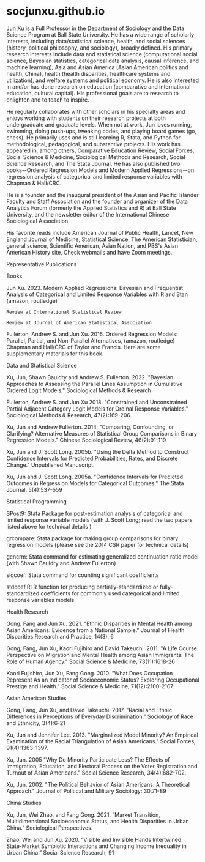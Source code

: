 # socjunxu.github.io
Jun Xu is a Full Professor  in the [Department of Sociology](https://www.bsu.edu/academics/collegesanddepartments/sociology) and the Data Science Program at Ball State University. He has a wide range of scholarly interests, including data/statistical science, health, and social sciences (history, political philosophy, and sociology), broadly defined. His primary research interests include data and statistical science (computational social science, Bayesian statistics, categorical data analysis, causal inference, and machine learning), Asia and Asian America (Asian American politics and health, China),  health (health disparities, healthcare systems and utilization), and welfare systems and political economy. He is also interested in and/or has done research on education (comparative and international education, cultural capital). His professional goals are to research to enlighten and to teach to inspire.

He regularly collaborates with other scholars in his specialty areas and enjoys working with students on their research projects at both undergraduate and graduate levels. When not at work, Jun loves running, swimming, doing push-ups, tweaking codes, and playing board games (go, chess). He primarily uses and is still learning R, Stata, and Python for methodological, pedagogical, and substantive projects. His work has appeared in, among others, Comparative Education Review, Social Forces, Social Science & Medicine, Sociological Methods and Research, Social Science Research, and The Stata Journal. He has also published two books--Ordered Regression Models and Modern Applied Regressions--on regression analysis of categorical and limited response variables with Chapman & Hall/CRC.

He is a founder and the inaugural president of the Asian and Pacific Islander Faculty and Staff Association and the founder and organizer of the Data Analytics Forum (formerly the Applied Statistics and R) at Ball State University, and the newsletter editor of the International Chinese Sociological Association.

His favorite reads include American Journal of Public Health, Lancet, New England Journal of Medicine, Statistical Science, The American Statistician, general science, Scientific American, Asian Nation, and PBS's Asian American History site,  Check webmails and have Zoom meetings.

Representative Publications

Books

Jun Xu. 2023. Modern Applied Regressions: Bayesian and Frequentist Analysis of Categorical and Limited Response Variables with R and Stan (amazon, routledge)

    Review at International Statistical Review

    Review at Journal of American Statistical Association

Fullerton, Andrew S. and Jun Xu. 2016. Ordered Regression Models: Parallel, Partial, and Non-Parallel Alternatives, (amazon, routledge) Chapman and Hall/CRC of Taylor and Francis. Here are some supplementary materials for this book.

Data and Statistical Science

Xu, Jun, Shawn Bauldry and Andrew S. Fullerton. 2022. "Bayesian Approaches to Assessing the Parallel Lines Assumption in Cumulative Ordered Logit Models," Sociological Methods & Research

Fullerton, Andrew S. and Jun Xu 2018. "Constrained and Unconstrained Partial Adjacent Category Logit Models for Ordinal Response Variables." Sociological Methods & Research, 47(2):169-206.

Xu, Jun and Andrew Fullerton. 2014. "Comparing, Confounding, or Clarifying? Alternative Measures of Statistical Group Comparisons in Binary Regression Models." Chinese Sociological Review, 46(2):91-119

Xu, Jun and J. Scott Long. 2005b. "Using the Delta Method to Construct Confidence Intervals for Predicted Probabilities, Rates, and Discrete Change." Unpublished Manuscript. 

Xu, Jun and J. Scott Long. 2005a. "Confidence Intervals for Predicted Outcomes in Regression Models for Categorical Outcomes." The Stata Journal, 5(4):537-559

Statistical Programming

SPost9: Stata Package for post-estimation analysis of categorical and limited response variable models (with J. Scott Long; read the two papers listed above for technical details )

grcompare: Stata package for making group comparisons for binary regression models (please see the 2014 CSR paper for technical details)

gencrm: Stata command for estimating generalized continuation ratio model (with Shawn Bauldry and Andrew Fullerton)

sigcoef: Stata command for counting significant coefficients 

stdcoef.R: R function for producing partially-standardized or fully-standardized coefficients for commonly used categorical and limited response variables models.

Health Research

Gong, Fang and Jun Xu. 2021. "Ethnic Disparities in Mental Health among Asian Americans: Evidence from a National Sample." Journal of Health Disparities Research and Practice, 14(3), 6

Gong, Fang, Jun Xu, Kaori Fujihiro and David Takeuchi. 2011. "A Life Course Perspective on Migration and Mental Health among Asian Immigrants: The Role of Human Agency." Social Science & Medicine, 73(11):1618-26

Kaori Fujishiro, Jun Xu, Fang Gong. 2010. "What Does Occupation Represent As an Indicator of Socioeconomic Status? Exploring Occupational Prestige and Health." Social Science & Medicine, 71(12):2100-2107.

Asian American Studies

Gong, Fang, Jun Xu, and David Takeuchi. 2017. "Racial and Ethnic Differences in Perceptions of Everyday Discrimination." Sociology of Race and Ethnicity, 3(4):6-21

Xu, Jun and Jennifer Lee. 2013. "Marginalized Model Minority? An Empirical Examination of the Racial Triangulation of Asian Americans." Social Forces, 91(4):1363-1397. 

Xu, Jun. 2005 "Why Do Minority Participate Less? The Effects of Immigration, Education, and Electoral Process on the Voter Registration and Turnout of Asian Americans." Social Science Research, 34(4):682-702.

Xu, Jun. 2002. "The Political Behavior of Asian Americans: A Theoretical Approach." Journal of Political and Military Sociology: 30:71-89

China Studies

Xu, Jun, Wei Zhao, and Fang Gong. 2021.  “Market Transition, Multidimensional Socioeconomic Status, and Health Disparities in Urban China.” Sociological Perspectives.

Zhao, Wei and Jun Xu. 2020. “Visible and Invisible Hands Intertwined: State-Market Symbiotic Interactions and Changing Income Inequality in Urban China.” Social Science Research, 91
